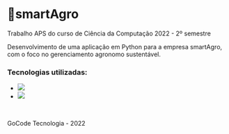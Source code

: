 <h1>🍃smartAgro</h1>

Trabalho APS do curso de Ciência da Computação 2022 - 2º semestre<br>

Desenvolvimento de uma aplicação em Python para a empresa smartAgro, com o foco no gerenciamento agronomo sustentável.<br>

<h3>Tecnologias utilizadas:</h3>

<ul>
  <li><img src="https://img.shields.io/badge/python-3670A0?style=for-the-badge&logo=python&logoColor=ffdd54" />
  <li><img src="https://img.shields.io/badge/sqlite-%2307405e.svg?style=for-the-badge&logo=sqlite&logoColor=white" />
</ul><br>

GoCode Tecnologia - 2022
